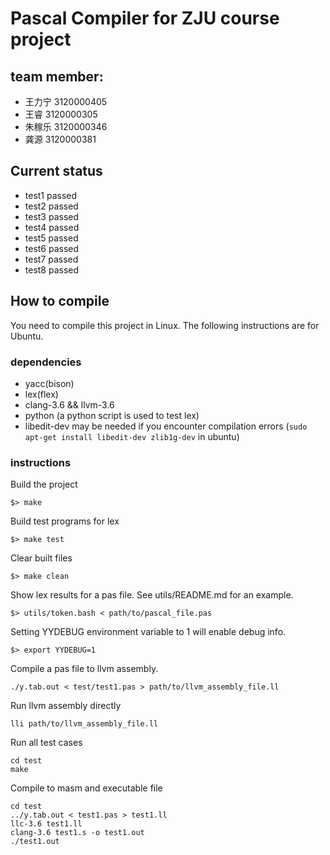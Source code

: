 # Pascal Compiler for ZJU course project

## team member:
- 王力宁 3120000405
- 王睿   3120000305
- 朱稼乐 3120000346
- 龚源   3120000381

## Current status
- test1 passed
- test2 passed
- test3 passed
- test4 passed
- test5 passed
- test6 passed
- test7 passed
- test8 passed

## How to compile
You need to compile this project in Linux. The following instructions are for Ubuntu.

### dependencies
- yacc(bison)
- lex(flex)
- clang-3.6 && llvm-3.6
- python (a python script is used to test lex)
- libedit-dev may be needed if you encounter compilation errors (`sudo apt-get install libedit-dev zlib1g-dev` in ubuntu)

### instructions

Build the project
```
$> make
```

Build test programs for lex
```
$> make test
```

Clear built files
```
$> make clean
```

Show lex results for a pas file. See utils/README.md for an example.
```
$> utils/token.bash < path/to/pascal_file.pas
```

Setting YYDEBUG environment variable to 1 will enable debug info.
```
$> export YYDEBUG=1
```

Compile a pas file to llvm assembly.
```
./y.tab.out < test/test1.pas > path/to/llvm_assembly_file.ll
```

Run llvm assembly directly
```
lli path/to/llvm_assembly_file.ll
```

Run all test cases
```
cd test
make
```

Compile to masm and executable file
```
cd test
../y.tab.out < test1.pas > test1.ll
llc-3.6 test1.ll
clang-3.6 test1.s -o test1.out
./test1.out
```
